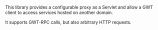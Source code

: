 This library provides a configurable proxy as a Servlet and allow a GWT client to access services hosted on another domain.

It supports GWT-RPC calls, but also arbitrary HTTP requests.